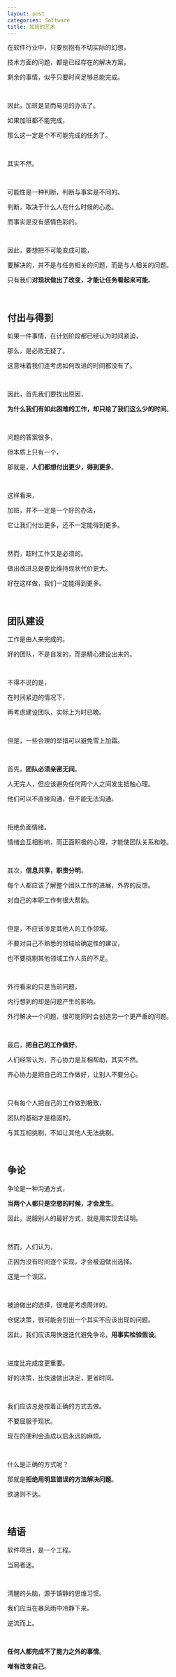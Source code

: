 ```yaml
---
layout: post
categories: Software
title: 加班的艺术
---
```


在软件行业中，只要别抱有不切实际的幻想，

技术方面的问题，都是已经存在的解决方案，

剩余的事情，似乎只要时间足够总能完成。

<br/>

因此，加班是显而易见的办法了。

如果加班都不能完成，

那么这一定是个不可能完成的任务了。

<br/>

其实不然。

<br/>

可能性是一种判断，判断与事实是不同的。

判断，取决于什么人在什么时候的心态。

而事实是没有感情色彩的。

<br/>

因此，要想把不可能变成可能，

要解决的，并不是与任务相关的问题，而是与人相关的问题。

只有我们**对现状做出了改变，才能让任务看起来可能**。

<br/>

## **付出与得到**

如果一件事情，在计划阶段都已经认为时间紧迫，

那么，是必败无疑了。

这意味着我们连考虑如何改进的时间都没有了。

<br/>

因此，首先我们要找出原因，

**为什么我们有如此困难的工作，却只给了我们这么少的时间**。

<br/>

问题的答案很多，

但本质上只有一个，

那就是，**人们都想付出更少，得到更多**。

<br/>

这样看来，

加班，并不一定是一个好的办法，

它让我们付出更多，还不一定能得到更多。

<br/>

然而，超时工作又是必须的。

做出改进总是要比维持现状代价更大。

好在这样做，我们一定能得到更多。

<br/>

## **团队建设**

工作是由人来完成的。

好的团队，不是自发的，而是精心建设出来的。

<br/>

不得不说的是，

在时间紧迫的情况下，

再考虑建设团队，实际上为时已晚。

<br/>

但是，一些合理的举措可以避免雪上加霜。

<br/>

首先，**团队必须亲密无间**。

人无完人，但应该避免任何两个人之间发生抵触心理。

他们可以不直接沟通，但不能无法沟通。

<br/>

拒绝负面情绪。

情绪会互相影响，而正面积极的心理，才能使团队关系和睦。

<br/>

其次，**信息共享，职责分明**。

每个人都应该了解整个团队工作的进展，外界的反馈。

对自己的本职工作有很大帮助。

<br/>

但是，不应该涉足其他人的工作领域。

不要对自己不熟悉的领域给确定性的建议，

也不要挑剔其他领域工作人员的不足。

<br/>

外行看来的只是当前问题，

内行想到的却是问题产生的影响。

外行解决一个问题，很可能同时会创造另一个更严重的问题。

<br/>

最后，**把自己的工作做好**。

人们经常认为，齐心协力是互相帮助，其实不然。

齐心协力是把自己的工作做好，让别人不要分心。

<br/>

只有每个人把自己的工作做到极致，

团队的基础才是稳固的，

与其互相挑剔，不如让其他人无法挑剔。

<br/>

## **争论**

争论是一种沟通方式，

**当两个人都只是空想的时候，才会发生**。

因此，说服别人的最好方式，就是用实现去证明。

<br/>

然而，人们认为，

正因为没有时间逐个实现，才会被迫做出选择。

这是一个误区。

<br/>

被迫做出的选择，很难是考虑周详的。

仓促决策，很可能会引出一个其实不应该出现的问题。

因此，我们应该用快速迭代避免争论，**用事实检验假设**。

<br/>

进度比完成度更重要。

好的决策，比快速做出决定，更省时间。

<br/>

我们应该总是按着正确的方式去做。

不要屈服于现状。

现在的便利会造成以后永远的麻烦。

<br/>

什么是正确的方式呢？

那就是**拒绝用明显错误的方法解决问题**。

欲速则不达。

<br/>

## **结语**

软件项目，是一个工程。

当局者迷。

<br/>

清醒的头脑，源于镇静的思维习惯。

我们应当在暴风雨中冷静下来。

逆流而上。

<br/>

**任何人都完成不了能力之外的事情**。

**唯有改变自己**。













